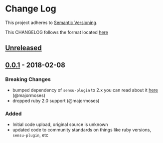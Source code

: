 # Change Log
This project adheres to [Semantic Versioning](http://semver.org/).

This CHANGELOG follows the format located [here](https://github.com/sensu-plugins/community/blob/master/HOW_WE_CHANGELOG.md)

## [Unreleased]

## [0.0.1] - 2018-02-08

### Breaking Changes
- bumped dependency of `sensu-plugin` to 2.x you can read about it [here](https://github.com/sensu-plugins/sensu-plugin/blob/master/CHANGELOG.md#v200---2017-03-29) (@majormoses)
- dropped ruby 2.0 support (@majormoses)

### Added
- Initial code upload, original source is unknown
- updated code to community standards on things like ruby versions, `sensu-plugin`, etc

[Unreleased]: https://github.com/sensu-plugins/sensu-plugins-sendgrid/compare/0.0.1...HEAD
[0.0.1]: https://github.com/sensu-plugins/sensu-plugins-sendgrid/compare/95f89238462b916c5dc2758258f06f70bccd0910...0.0.1
